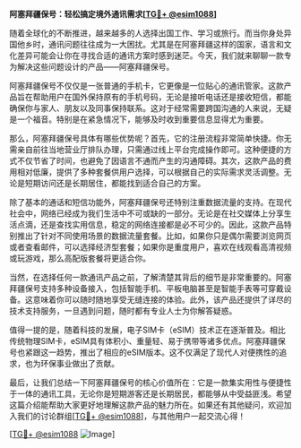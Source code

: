 **阿塞拜疆保号：轻松搞定境外通讯需求[[TG💪+ @esim1088](https://t.me/s/esim1088)]**

随着全球化的不断推进，越来越多的人选择出国工作、学习或旅行。而当你身处异国他乡时，通讯问题往往成为一大困扰。尤其是在阿塞拜疆这样的国家，语言和文化差异可能会让你在寻找合适的通讯方案时感到迷茫。今天，我们就来聊聊一款专为解决这些问题设计的产品——阿塞拜疆保号。

阿塞拜疆保号不仅仅是一张普通的手机卡，它更像是一位贴心的通讯管家。这款产品旨在帮助用户在国外保持原有的手机号码，无论是接听电话还是接收短信，都能确保你与家人、朋友以及同事保持联系。这对于经常需要跨国沟通的人来说，无疑是一个福音。特别是在紧急情况下，能够及时收到重要信息显得尤为重要。

那么，阿塞拜疆保号具体有哪些优势呢？首先，它的注册流程非常简单快捷。你无需亲自前往当地营业厅排队办理，只需通过线上平台完成操作即可。这种便捷的方式不仅节省了时间，也避免了因语言不通而产生的沟通障碍。其次，这款产品的费用相对低廉，提供了多种套餐供用户选择，可以根据自己的实际需求灵活调整。无论是短期访问还是长期居住，都能找到适合自己的方案。

除了基本的通话和短信功能外，阿塞拜疆保号还特别注重数据流量的支持。在现代社会中，网络已经成为我们生活中不可或缺的一部分。无论是在社交媒体上分享生活点滴，还是查找实用信息，稳定的网络连接都是必不可少的。因此，这款产品特别推出了针对不同使用场景的数据流量套餐。比如，如果你只是偶尔需要浏览网页或者查看邮件，可以选择经济型套餐；如果你是重度用户，喜欢在线观看高清视频或玩游戏，那么高配版套餐将更适合你。

当然，在选择任何一款通讯产品之前，了解清楚其背后的细节是非常重要的。阿塞拜疆保号支持多种设备接入，包括智能手机、平板电脑甚至是智能手表等可穿戴设备。这意味着你可以随时随地享受无缝连接的体验。此外，该产品还提供了详尽的技术支持服务，一旦遇到问题，随时都有专业人士为你解答疑惑。

值得一提的是，随着科技的发展，电子SIM卡（eSIM）技术正在逐渐普及。相比传统物理SIM卡，eSIM具有体积小、重量轻、易于携带等诸多优点。阿塞拜疆保号也紧跟这一趋势，推出了相应的eSIM版本。这不仅满足了现代人对便携性的追求，也为环保事业做出了贡献。

最后，让我们总结一下阿塞拜疆保号的核心价值所在：它是一款集实用性与便捷性于一体的通讯工具，无论你是短期游客还是长期居民，都能够从中受益匪浅。希望这篇介绍能帮助大家更好地理解这款产品的魅力所在。如果还有其他疑问，欢迎加入我们的讨论群组[[TG💪+ @esim1088](https://t.me/s/esim1088)]，与其他用户一起交流心得！

[[TG💪+ @esim1088](https://t.me/s/esim1088) ![Image](https://i.postimg.cc/4NQfJmqS/Snipaste-2025-05-13-00-14-12.png)]